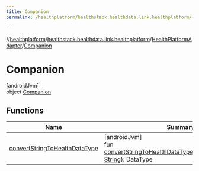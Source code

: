 ```yaml
---
title: Companion
permalink: /healthplatform/healthstack.healthdata.link.healthplatform/-health-platform-adapter/-companion/index.html

---
```

//[healthplatform](../../../../index.html)/[healthstack.healthdata.link.healthplatform](../../index.html)/[HealthPlatformAdapter](../index.html)/[Companion](index.html)



# Companion



[androidJvm]\
object [Companion](index.html)



## Functions


| Name | Summary |
|---|---|
| [convertStringToHealthDataType](convert-string-to-health-data-type.html) | [androidJvm]<br>fun [convertStringToHealthDataType](convert-string-to-health-data-type.html)(healthDataTypeString: [String](https://kotlinlang.org/api/latest/jvm/stdlib/kotlin/-string/index.html)): DataType |

